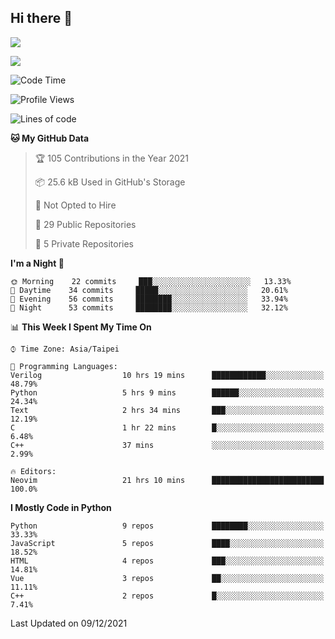 ## Hi there 👋

![](https://github-readme-stats.vercel.app/api?username=CSY54&theme=nord&show_icons=true)

![](https://github-readme-stats.vercel.app/api/top-langs/?username=CSY54&theme=nord&layout=compact&card_width=445)

<!--START_SECTION:waka-->
![Code Time](http://img.shields.io/badge/Code%20Time-818%20hrs%2035%20mins-blue)

![Profile Views](http://img.shields.io/badge/Profile%20Views-1-blue)

![Lines of code](https://img.shields.io/badge/From%20Hello%20World%20I%27ve%20Written-107%20Thousand%20lines%20of%20code-blue)

**🐱 My GitHub Data** 

> 🏆 105 Contributions in the Year 2021
 > 
> 📦 25.6 kB Used in GitHub's Storage 
 > 
> 🚫 Not Opted to Hire
 > 
> 📜 29 Public Repositories 
 > 
> 🔑 5 Private Repositories  
 > 
**I'm a Night 🦉** 

```text
🌞 Morning    22 commits     ███░░░░░░░░░░░░░░░░░░░░░░   13.33% 
🌆 Daytime    34 commits     █████░░░░░░░░░░░░░░░░░░░░   20.61% 
🌃 Evening    56 commits     ████████░░░░░░░░░░░░░░░░░   33.94% 
🌙 Night      53 commits     ████████░░░░░░░░░░░░░░░░░   32.12%

```


📊 **This Week I Spent My Time On** 

```text
⌚︎ Time Zone: Asia/Taipei

💬 Programming Languages: 
Verilog                  10 hrs 19 mins      ████████████░░░░░░░░░░░░░   48.79% 
Python                   5 hrs 9 mins        ██████░░░░░░░░░░░░░░░░░░░   24.34% 
Text                     2 hrs 34 mins       ███░░░░░░░░░░░░░░░░░░░░░░   12.19% 
C                        1 hr 22 mins        █░░░░░░░░░░░░░░░░░░░░░░░░   6.48% 
C++                      37 mins             ░░░░░░░░░░░░░░░░░░░░░░░░░   2.99%

🔥 Editors: 
Neovim                   21 hrs 10 mins      █████████████████████████   100.0%

```

**I Mostly Code in Python** 

```text
Python                   9 repos             ████████░░░░░░░░░░░░░░░░░   33.33% 
JavaScript               5 repos             ████░░░░░░░░░░░░░░░░░░░░░   18.52% 
HTML                     4 repos             ███░░░░░░░░░░░░░░░░░░░░░░   14.81% 
Vue                      3 repos             ██░░░░░░░░░░░░░░░░░░░░░░░   11.11% 
C++                      2 repos             █░░░░░░░░░░░░░░░░░░░░░░░░   7.41%

```



 Last Updated on 09/12/2021
<!--END_SECTION:waka-->

<!--
**CSY54/CSY54** is a ✨ _special_ ✨ repository because its `README.md` (this file) appears on your GitHub profile.

Here are some ideas to get you started:

- 🔭 I’m currently working on ...
- 🌱 I’m currently learning ...
- 👯 I’m looking to collaborate on ...
- 🤔 I’m looking for help with ...
- 💬 Ask me about ...
- 📫 How to reach me: ...
- 😄 Pronouns: ...
- ⚡ Fun fact: ...
-->
